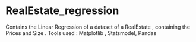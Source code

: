 # RealEstate_regression
Contains the Linear Regression of a dataset of a RealEstate , containing the Prices and Size . 
Tools used : Matplotlib , Statsmodel, Pandas 
